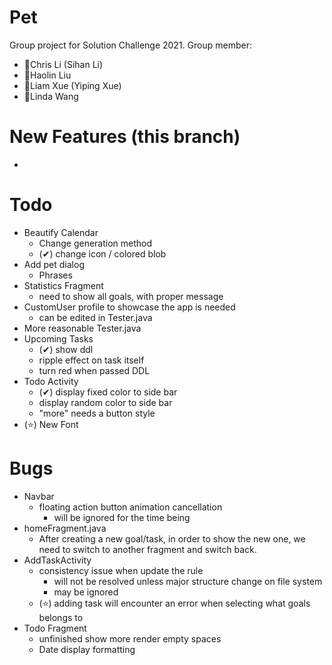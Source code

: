 # Pet
Group project for Solution Challenge 2021.
Group member:
- 🧑Chris Li (Sihan Li)
- 👧Haolin Liu
- 🧑Liam Xue (Yiping Xue)
- 👧Linda Wang

# New Features (this branch)
- 

# Todo
- Beautify Calendar
  - Change generation method
  - (✔) change icon / colored blob
- Add pet dialog
  - Phrases
- Statistics Fragment
  - need to show all goals, with proper message
- CustomUser profile to showcase the app is needed
  - can be edited in Tester.java
- More reasonable Tester.java
- Upcoming Tasks
  - (✔) show ddl
  - ripple effect on task itself
  - turn red when passed DDL
- Todo Activity
  - (✔) display fixed color to side bar
  - display random color to side bar
  - "more" needs a button style
- (⭐) New Font

# Bugs
- Navbar
  - floating action button animation cancellation
    - will be ignored for the time being
- homeFragment.java
  - After creating a new goal/task, in order to show the new one, we need to switch to another fragment and switch back.
- AddTaskActivity
  - consistency issue when update the rule
    - will not be resolved unless major structure change on file system
    - may be ignored
  - (⭐) adding task will encounter an error when selecting what goals belongs to
- Todo Fragment
  - unfinished show more render empty spaces
  - Date display formatting
